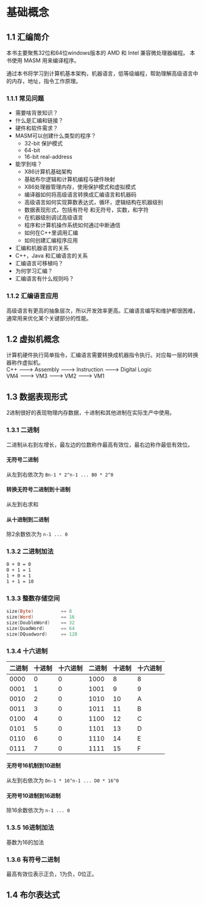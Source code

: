 #  基础概念
## 1.1 汇编简介
本书主要聚焦32位和64位windows版本的 AMD 和 Intel 兼容微处理器编程。 本书使用 MASM 用来编译程序。  

通过本书将学习到计算机基本架构，机器语言，低等级编程，帮助理解高级语言中的内存，地址，指令工作原理。

### 1.1.1 常见问题
* 需要啥背景知识？
* 什么是汇编和链接？
* 硬件和软件需求？
* MASM可以创建什么类型的程序？
  * 32-bit 保护模式
  * 64-bit
  * 16-bit real-address
* 能学到啥？
  * X86计算机基础架构
  * 基础布尔逻辑和计算机编程与硬件映射
  * X86处理器管理内存，使用保护模式和虚拟模式
  * 编译器如何将高级语言转换成汇编语言和机器码
  * 高级语言如何实现算数表达式，循环，逻辑结构在机器级别
  * 数据表现形式，包括有符号 和无符号，实数，和字符
  * 在机器级别调试高级语言
  * 程序和计算机操作系统如何通过中断通信
  * 如何在C++里调用汇编
  * 如何创建汇编程序应用
* 汇编和机器语言的关系
* C++，Java 和汇编语言的关系
* 汇编语言可移植吗？
* 为何学习汇编？
* 汇编语言有什么规则吗？
### 1.1.2 汇编语言应用
高级语言有更高的抽象层次，所以开发效率更高。汇编语言编写和维护都很困难，通常用来优化某个关键部分的性能。
## 1.2 虚拟机概念
计算机硬件执行简单指令，汇编语言需要转换成机器指令执行。对应每一层的转换器称作虚拟机。  
C++ ---> Assembly ---> Instruction ---> Digital Logic  
VM4 ---> VM3      ---> VM2         ---> VM1

## 1.3 数据表现形式
2进制很好的表现物理内存数据，十进制和其他进制在实际生产中使用。
### 1.3.1 二进制
二进制从右到左增长，最左边的位数称作最高有效位，最右边称作最低有效位。
#### 无符号二进制
从左到右依次为 `Bn-1 * 2^n-1 ... B0 * 2^0`
#### 转换无符号二进制到十进制
从左到右求和
#### 从十进制到二进制
除2余数依次为 `n-1 ... 0`

### 1.3.2 二进制加法
```asm
0 + 0 = 0
0 + 1 = 1
1 + 0 = 1
1 + 1 = 10
``` 

### 1.3.3 整数存储空间
``` asm
size(Byte)          == 8
size(Word)          == 16
size(DoubleWord)    == 32
size(QuadWord)      == 64
size(DQuadword)     == 128
```

### 1.3.4 十六进制
| 二进制  | 十进制  | 十六进制  | 二进制  | 十进制  | 十六进制  |
|   ---   | ---    |  ---     |  ---    | ---    | ---      |
| 0000    |    0   |  0       | 1000    |   8    |    8     |
| 0001    |    1   |  0       | 1001    |   9    |    9     |
| 0010    |    2   |  0       | 1010    |   10   |    A     |
| 0011    |    3   |  0       | 1011    |   11   |    B     |
| 0100    |    4   |  0       | 1100    |   12   |    C     |
| 0101    |    5   |  0       | 1101    |   13   |    D     |
| 0110    |    6   |  0       | 1110    |   14   |    E     |
| 0111    |    7   |  0       | 1111    |   15   |    F     |

#### 无符号16机制到10进制
从左到右依次为 `Dn-1 * 16^n-1 ... D0 * 16^0`

#### 无符号10进制到16进制
除16余数依次为 `n-1 ... 0`

### 1.3.5 16进制加法
基数为16的加法

### 1.3.6 有符号二进制
最高有效位表示正负，1为负，0位正。
## 1.4 布尔表达式
